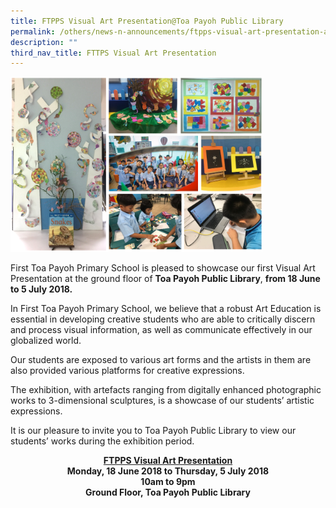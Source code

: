 ```yaml
---
title: FTPPS Visual Art Presentation@Toa Payoh Public Library
permalink: /others/news-n-announcements/ftpps-visual-art-presentation-at-toa-payoh-public-library/
description: ""
third_nav_title: FTTPS Visual Art Presentation
---
```

<img src="/images/art%20exhibition.png" style="width:80%"/>

First Toa Payoh Primary School is pleased to showcase our first Visual Art Presentation at the ground floor of **Toa Payoh Public Library**, **from 18 June to 5 July 2018.**  

In First Toa Payoh Primary School, we believe that a robust Art Education is essential in developing creative students who are able to critically discern and process visual information, as well as communicate effectively in our globalized world.

Our students are exposed to various art forms and the artists in them are also provided various platforms for creative expressions.

The exhibition, with artefacts ranging from digitally enhanced photographic works to 3-dimensional sculptures, is a showcase of our students’ artistic expressions.

It is our pleasure to invite you to Toa Payoh Public Library to view our students’ works during the exhibition period.

  

<p align="center"><b>
	<u>FTPPS Visual Art Presentation</u>
	<br>
	Monday, 18 June 2018 to Thursday, 5 July 2018
	<br>
	10am to 9pm
	<br>
	Ground Floor, Toa Payoh Public Library
</b></p>